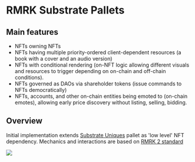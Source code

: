 # RMRK Substrate Pallets

## Main features

- NFTs owning NFTs
- NFTs having multiple priority-ordered client-dependent resources (a book with a cover and an audio
  version)
- NFTs with conditional rendering (on-NFT logic allowing different visuals and resources to trigger
  depending on on-chain and off-chain conditions).
- NFTs governed as DAOs via shareholder tokens (issue commands to NFTs democratically)
- NFTs, accounts, and other on-chain entities being emoted to (on-chain emotes), allowing early
  price discovery without listing, selling, bidding.

## Overview

Initial implementation extends [Substrate Uniques](https://github.com/paritytech/substrate/tree/master/frame/uniques) pallet as 'low level' NFT dependency. 
Mechanics and interactions are based on [RMRK 2 standard](https://github.com/rmrk-team/rmrk-spec/tree/master/standards/rmrk2.0.0)

![](https://camo.githubusercontent.com/1202d3852b7eba4ae73a6e90021e2006984e349f392665c34897fda846fe5b57/68747470733a2f2f7374617469632e7377696d6c616e65732e696f2f36383731663161343233386533663637363265623738343132663062383363322e706e67)